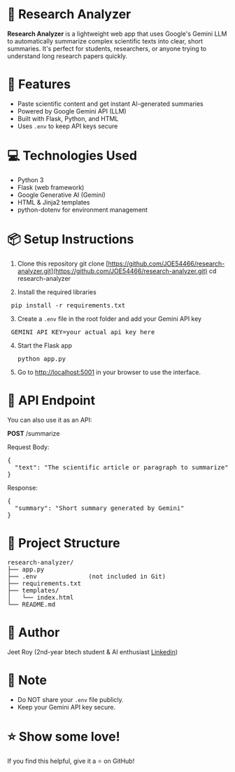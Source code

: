 # 🧠 Research Analyzer

**Research Analyzer** is a lightweight web app that uses Google's Gemini LLM to automatically summarize complex scientific texts into clear, short summaries. It's perfect for students, researchers, or anyone trying to understand long research papers quickly.



# 🚀 Features

* Paste scientific content and get instant AI-generated summaries
* Powered by Google Gemini API (LLM)
* Built with Flask, Python, and HTML
* Uses `.env` to keep API keys secure



# 💻 Technologies Used

* Python 3
* Flask (web framework)
* Google Generative AI (Gemini)
* HTML & Jinja2 templates
* python-dotenv for environment management



# 📦 Setup Instructions

1. Clone this repository
   git clone [https://github.com/JOE54466/research-analyzer.git](https://github.com/JOE54466/research-analyzer.git)
   cd research-analyzer

2. Install the required libraries
  <pre> pip install -r requirements.txt</pre>

3. Create a `.env` file in the root folder and add your Gemini API key
  <pre> GEMINI_API_KEY=your_actual_api_key_here</pre>

4. Start the Flask app
   <pre>python app.py</pre>

5. Go to [http://localhost:5001](http://localhost:5001) in your browser to use the interface.



# 🔌 API Endpoint

You can also use it as an API:

**POST** /summarize

Request Body:
<pre>{
  "text": "The scientific article or paragraph to summarize"
}</pre>

Response:
<pre>{
  "summary": "Short summary generated by Gemini"
}</pre>



# 📁 Project Structure
 
 <pre>research-analyzer/
├── app.py
├── .env              (not included in Git)
├── requirements.txt
├── templates/
│   └── index.html
└── README.md</pre>




# 👤 Author

Jeet Roy
(2nd-year btech student & AI enthusiast
[Linkedin](https://www.linkedin.com/in/jeet-roy-25953b324/))



# 📢 Note

* Do NOT share your `.env` file publicly.
* Keep your Gemini API key secure.



# ⭐ Show some love!

If you find this helpful, give it a ⭐ on GitHub!
 